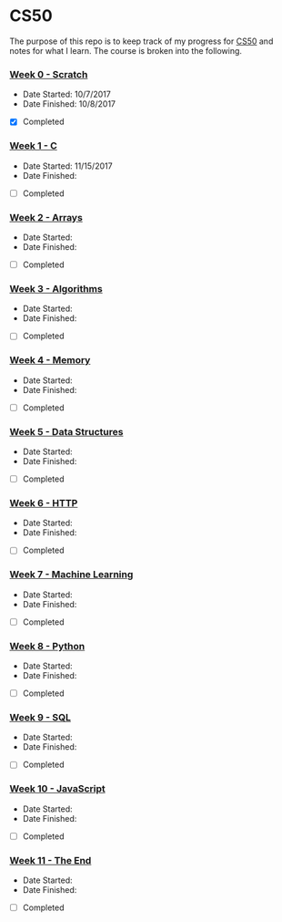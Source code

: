 # CS50 
The purpose of this repo is to keep track of my progress for [CS50](https://www.edx.org/course/introduction-computer-science-harvardx-cs50x) and notes for what I learn. The course is broken into the following. 

### [Week 0 - Scratch](https://courses.edx.org/courses/course-v1:HarvardX+CS50+X/courseware/d0c88865e9434f17808f54870ea230a1/5b52cf0573bb4c9ab8bc979e728b2446/)
- Date Started: 10/7/2017
- Date Finished: 10/8/2017
- [X] Completed

### [Week 1 - C](https://courses.edx.org/courses/course-v1:HarvardX+CS50+X/courseware/d0c88865e9434f17808f54870ea230a1/da6b01d04a5643e796a4ec904db9363c/)
- Date Started: 11/15/2017
- Date Finished: 
- [ ] Completed

### [Week 2 - Arrays](https://courses.edx.org/courses/course-v1:HarvardX+CS50+X/courseware/d0c88865e9434f17808f54870ea230a1/e7180a2d0f4445878d0e74f6ddbde944/)
- Date Started: 
- Date Finished: 
- [ ] Completed

### [Week 3 - Algorithms](https://courses.edx.org/courses/course-v1:HarvardX+CS50+X/courseware/d0c88865e9434f17808f54870ea230a1/423d8aa02ac945acb41fdb3fa5e8af88/)
- Date Started: 
- Date Finished: 
- [ ] Completed

### [Week 4 - Memory](https://courses.edx.org/courses/course-v1:HarvardX+CS50+X/courseware/d0c88865e9434f17808f54870ea230a1/04d14ed5bcaf4d7fae80b6e0772fd1c7/)
- Date Started: 
- Date Finished: 
- [ ] Completed

### [Week 5 - Data Structures](https://courses.edx.org/courses/course-v1:HarvardX+CS50+X/courseware/d0c88865e9434f17808f54870ea230a1/9096126aaf144aab9fa4aeb8ad9eb938/)
- Date Started: 
- Date Finished: 
- [ ] Completed

### [Week 6 - HTTP](https://courses.edx.org/courses/course-v1:HarvardX+CS50+X/courseware/d0c88865e9434f17808f54870ea230a1/3bc1fc6f3ec949eebc726673d164fff8/)
- Date Started: 
- Date Finished: 
- [ ] Completed

### [Week 7 - Machine Learning](https://courses.edx.org/courses/course-v1:HarvardX+CS50+X/courseware/d0c88865e9434f17808f54870ea230a1/9bd6a0559c6d4a6d923a94375347efc0/)
- Date Started: 
- Date Finished: 
- [ ] Completed

### [Week 8 - Python](https://courses.edx.org/courses/course-v1:HarvardX+CS50+X/courseware/d0c88865e9434f17808f54870ea230a1/5f245ed1b5004cdcb2f37a09ea90f05d/)
- Date Started: 
- Date Finished: 
- [ ] Completed

### [Week 9 - SQL](https://courses.edx.org/courses/course-v1:HarvardX+CS50+X/courseware/d0c88865e9434f17808f54870ea230a1/59d12907a77f4f4d8d24b831003b6962/)
- Date Started: 
- Date Finished: 
- [ ] Completed

### [Week 10 - JavaScript](https://courses.edx.org/courses/course-v1:HarvardX+CS50+X/courseware/d0c88865e9434f17808f54870ea230a1/6f7f4b3b4f89444ea4f32563569fe093/)
- Date Started: 
- Date Finished: 
- [ ] Completed

### [Week 11 - The End](https://courses.edx.org/courses/course-v1:HarvardX+CS50+X/courseware/d0c88865e9434f17808f54870ea230a1/51ce7ee1ff8b46019f32c6cc729f307b/)
- Date Started: 
- Date Finished: 
- [ ] Completed
